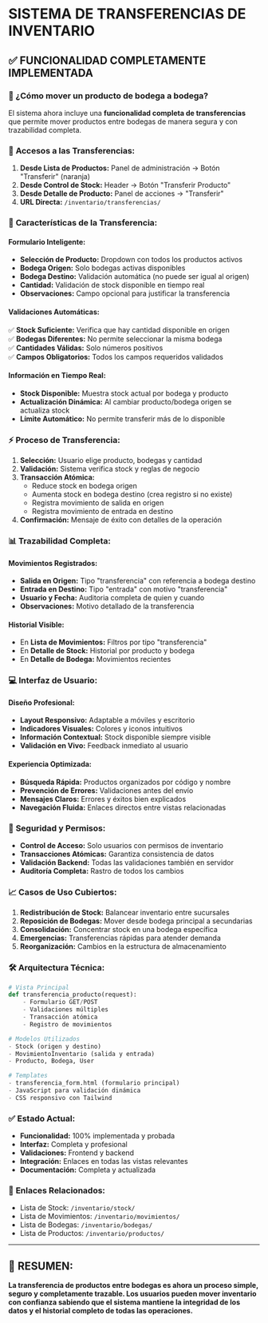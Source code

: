 # SISTEMA DE TRANSFERENCIAS DE INVENTARIO

## ✅ FUNCIONALIDAD COMPLETAMENTE IMPLEMENTADA

### 🚚 ¿Cómo mover un producto de bodega a bodega?

El sistema ahora incluye una **funcionalidad completa de transferencias** que permite mover productos entre bodegas de manera segura y con trazabilidad completa.

### 📍 **Accesos a las Transferencias:**

1. **Desde Lista de Productos:** Panel de administración → Botón "Transferir" (naranja)
2. **Desde Control de Stock:** Header → Botón "Transferir Producto" 
3. **Desde Detalle de Producto:** Panel de acciones → "Transferir"
4. **URL Directa:** `/inventario/transferencias/`

### 🔧 **Características de la Transferencia:**

#### Formulario Inteligente:
- **Selección de Producto:** Dropdown con todos los productos activos
- **Bodega Origen:** Solo bodegas activas disponibles
- **Bodega Destino:** Validación automática (no puede ser igual al origen)
- **Cantidad:** Validación de stock disponible en tiempo real
- **Observaciones:** Campo opcional para justificar la transferencia

#### Validaciones Automáticas:
✅ **Stock Suficiente:** Verifica que hay cantidad disponible en origen  
✅ **Bodegas Diferentes:** No permite seleccionar la misma bodega  
✅ **Cantidades Válidas:** Solo números positivos  
✅ **Campos Obligatorios:** Todos los campos requeridos validados  

#### Información en Tiempo Real:
- **Stock Disponible:** Muestra stock actual por bodega y producto
- **Actualización Dinámica:** Al cambiar producto/bodega origen se actualiza stock
- **Límite Automático:** No permite transferir más de lo disponible

### ⚡ **Proceso de Transferencia:**

1. **Selección:** Usuario elige producto, bodegas y cantidad
2. **Validación:** Sistema verifica stock y reglas de negocio
3. **Transacción Atómica:** 
   - Reduce stock en bodega origen
   - Aumenta stock en bodega destino (crea registro si no existe)
   - Registra movimiento de salida en origen
   - Registra movimiento de entrada en destino
4. **Confirmación:** Mensaje de éxito con detalles de la operación

### 📊 **Trazabilidad Completa:**

#### Movimientos Registrados:
- **Salida en Origen:** Tipo "transferencia" con referencia a bodega destino
- **Entrada en Destino:** Tipo "entrada" con motivo "transferencia"
- **Usuario y Fecha:** Auditoria completa de quien y cuando
- **Observaciones:** Motivo detallado de la transferencia

#### Historial Visible:
- En **Lista de Movimientos:** Filtros por tipo "transferencia"
- En **Detalle de Stock:** Historial por producto y bodega
- En **Detalle de Bodega:** Movimientos recientes

### 💻 **Interfaz de Usuario:**

#### Diseño Profesional:
- **Layout Responsivo:** Adaptable a móviles y escritorio
- **Indicadores Visuales:** Colores y iconos intuitivos
- **Información Contextual:** Stock disponible siempre visible
- **Validación en Vivo:** Feedback inmediato al usuario

#### Experiencia Optimizada:
- **Búsqueda Rápida:** Productos organizados por código y nombre
- **Prevención de Errores:** Validaciones antes del envío
- **Mensajes Claros:** Errores y éxitos bien explicados
- **Navegación Fluida:** Enlaces directos entre vistas relacionadas

### 🔐 **Seguridad y Permisos:**

- **Control de Acceso:** Solo usuarios con permisos de inventario
- **Transacciones Atómicas:** Garantiza consistencia de datos
- **Validación Backend:** Todas las validaciones también en servidor
- **Auditoría Completa:** Rastro de todos los cambios

### 📈 **Casos de Uso Cubiertos:**

1. **Redistribución de Stock:** Balancear inventario entre sucursales
2. **Reposición de Bodegas:** Mover desde bodega principal a secundarias
3. **Consolidación:** Concentrar stock en una bodega específica
4. **Emergencias:** Transferencias rápidas para atender demanda
5. **Reorganización:** Cambios en la estructura de almacenamiento

### 🛠️ **Arquitectura Técnica:**

```python
# Vista Principal
def transferencia_producto(request):
    - Formulario GET/POST
    - Validaciones múltiples
    - Transacción atómica
    - Registro de movimientos

# Modelos Utilizados
- Stock (origen y destino)
- MovimientoInventario (salida y entrada)  
- Producto, Bodega, User

# Templates
- transferencia_form.html (formulario principal)
- JavaScript para validación dinámica
- CSS responsivo con Tailwind
```

### ✅ **Estado Actual:**
- **Funcionalidad:** 100% implementada y probada
- **Interfaz:** Completa y profesional  
- **Validaciones:** Frontend y backend
- **Integración:** Enlaces en todas las vistas relevantes
- **Documentación:** Completa y actualizada

### 🔗 **Enlaces Relacionados:**
- Lista de Stock: `/inventario/stock/`
- Lista de Movimientos: `/inventario/movimientos/`  
- Lista de Bodegas: `/inventario/bodegas/`
- Lista de Productos: `/inventario/productos/`

---

## 🎯 **RESUMEN:**
**La transferencia de productos entre bodegas es ahora un proceso simple, seguro y completamente trazable. Los usuarios pueden mover inventario con confianza sabiendo que el sistema mantiene la integridad de los datos y el historial completo de todas las operaciones.**